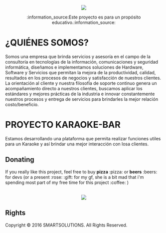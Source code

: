 <p align="center">
<img src="http://i.imgur.com/8U4SzbW.jpg"/>
</p>
<p align="center">:information_source:Este proyecto es para un propósito educativo.:information_source:</p>

<h1>¿QUIÉNES SOMOS?</h1> 

<p>Somos una empresa que brinda servicios y asesoría en el campo de la consultoría en tecnologías de la información, comunicaciones y seguridad informática, diseñamos e implementamos soluciones de Hardware, Software y Servicios que permitan la mejora de la productividad, calidad, resultados en los procesos de negocios y satisfacción de nuestros clientes.
La orientación al cliente y nuestra filosofía de soporte continuo genera un acompañamiento directo a nuestros clientes, buscamos aplicar los estándares y mejores prácticas de la industria e innovar constantemente nuestros procesos y entrega de servicios para brindarles la mejor relación costo/beneficio.</p>

<h1>PROYECTO KARAOKE-BAR</h1> 
<p>Estamos desarrollando una plataforma que permita realizar funciones utiles para un Karaoke y así brindar una mejor interacción con losa clientes. </p>




<h2>Donating</h2>
If you really like this project, feel free to buy <b>pizza</b> :pizza: or <b>beers</b> :beers: for devs 
(or a present :rose: :gift: for my gf, she is a bit mad that i'm spending most part of my free time for this project :coffee: )<br/><br/>
<p align="center"><a href="https://www.paypal.com/cgi-bin/webscr?cmd=_s-xclick&hosted_button_id=9QQDJJSB4NUDG">
<img src="https://www.paypalobjects.com/en_US/GB/i/btn/btn_donateCC_LG.gif"/></a></p>

<h2>Rights</h2>
<p>Copyright © 2016 SMARTSOLUTIONS. All Rights Reserved.</p>
